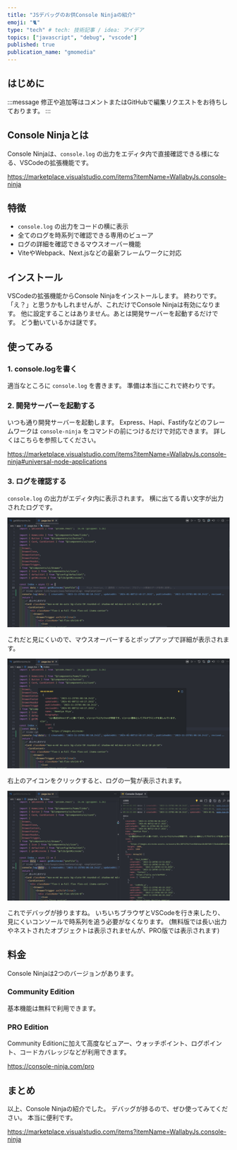 ```yaml
---
title: "JSデバッグのお供Console Ninjaの紹介"
emoji: "🐈"
type: "tech" # tech: 技術記事 / idea: アイデア
topics: ["javascript", "debug", "vscode"]
published: true
publication_name: "gmomedia"
---
```


## はじめに

:::message
修正や追加等はコメントまたはGitHubで編集リクエストをお待ちしております。
:::

## Console Ninjaとは

Console Ninjaは、`console.log` の出力をエディタ内で直接確認できる様になる、VSCodeの拡張機能です。

https://marketplace.visualstudio.com/items?itemName=WallabyJs.console-ninja

## 特徴

- `console.log` の出力をコードの横に表示
- 全てのログを時系列で確認できる専用のビューア
- ログの詳細を確認できるマウスオーバー機能
- ViteやWebpack、Next.jsなどの最新フレームワークに対応

## インストール

VSCodeの拡張機能からConsole Ninjaをインストールします。
終わりです。「え？」と思うかもしれませんが、これだけでConsole Ninjaは有効になります。
他に設定することはありません。あとは開発サーバーを起動するだけです。
どう動いているかは謎です。

## 使ってみる

### 1. console.logを書く

適当なところに `console.log` を書きます。
準備は本当にこれで終わりです。

### 2. 開発サーバーを起動する

いつも通り開発サーバーを起動します。
Express、Hapi、Fastifyなどのフレームワークは `console-ninja` をコマンドの前につけるだけで対応できます。
詳しくはこちらを参照してください。

https://marketplace.visualstudio.com/items?itemName=WallabyJs.console-ninja#universal-node-applications

### 3. ログを確認する

`console.log` の出力がエディタ内に表示されます。
横に出てる青い文字が出力されたログです。

![](/images/373948951f0f24/0.png)

これだと見にくいので、マウスオーバーするとポップアップで詳細が表示されます。

![](/images/373948951f0f24/1.png)

右上のアイコンをクリックすると、ログの一覧が表示されます。

![](/images/373948951f0f24/2.png)

これでデバッグが捗りますね。
いちいちブラウザとVSCodeを行き来したり、見にくいコンソールで時系列を追う必要がなくなります。
(無料版では長い出力やネストされたオブジェクトは表示されませんが、PRO版では表示されます)

## 料金

Console Ninjaは2つのバージョンがあります。

### Community Edition

基本機能は無料で利用できます。

### PRO Edition

Community Editionに加えて高度なビュアー、ウォッチポイント、ログポイント、コードカバレッジなどが利用できます。

https://console-ninja.com/pro

## まとめ

以上、Console Ninjaの紹介でした。
デバッグが捗るので、ぜひ使ってみてください。
本当に便利です。

https://marketplace.visualstudio.com/items?itemName=WallabyJs.console-ninja
